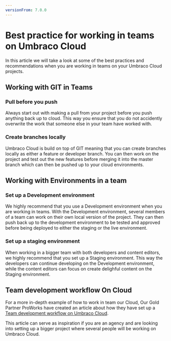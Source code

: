 ```yaml
---
versionFrom: 7.0.0
---
```

# Best practice for working in teams on Umbraco Cloud

In this article we will take a look at some of the best practices and recommendations when you are working in teams on your Umbraco Cloud projects.

## Working with GIT in Teams

### Pull before you push

Always start out with making a pull from your project before you push anything back up to cloud.  This way you ensure that you do not accidently overwrite the work that someone else in your team have worked with.

### Create branches locally

Umbraco Cloud is build on top of GIT meaning that you can create branches locally as either a feature or developer branch. You can then work on the project and test out the new features before merging it into the master branch which can then be pushed up to your cloud environments.

## Working with Environments in a team

### Set up a Development environment

We highly recommend that you use a Development environment when you are working in teams. With the Development environment, several members of a team can work on their own local version of the project. They can then push back up to the development environment to be tested and approved before being deployed to either the staging or the live environment.

### Set up a staging environment

When working in a bigger team with both developers and content editors, we highly recommend that you set up a Staging environment. This way the developers can continue developing on the Development environment, while the content editors can focus on create delighful content on the Staging environment.

## Team development workflow On Cloud

For a more in-depth example of how to work in team our Cloud, Our Gold Partner ProWorks have created an article about how they have set up a [Team development workflow on Umbraco Cloud](https://skrift.io/issues/integrating-umbraco-cloud-with-team-development-workflow/).

This article can serve as inspiration if you are an agency and are looking into setting up a bigger project where several people will be working on Umbraco Cloud.
